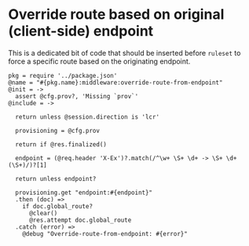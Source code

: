 Override route based on original (client-side) endpoint
=======================================================

This is a dedicated bit of code that should be inserted before `ruleset` to force a specific route based on the originating endpoint.

    pkg = require '../package.json'
    @name = "#{pkg.name}:middleware:override-route-from-endpoint"
    @init = ->
      assert @cfg.prov?, 'Missing `prov`'
    @include = ->

      return unless @session.direction is 'lcr'

      provisioning = @cfg.prov

      return if @res.finalized()

      endpoint = (@req.header 'X-Ex')?.match(/^\w+ \S+ \d+ -> \S+ \d+ (\S+)/)?[1]

      return unless endpoint?

      provisioning.get "endpoint:#{endpoint}"
      .then (doc) =>
        if doc.global_route?
          @clear()
          @res.attempt doc.global_route
      .catch (error) =>
        @debug "Override-route-from-endpoint: #{error}"
